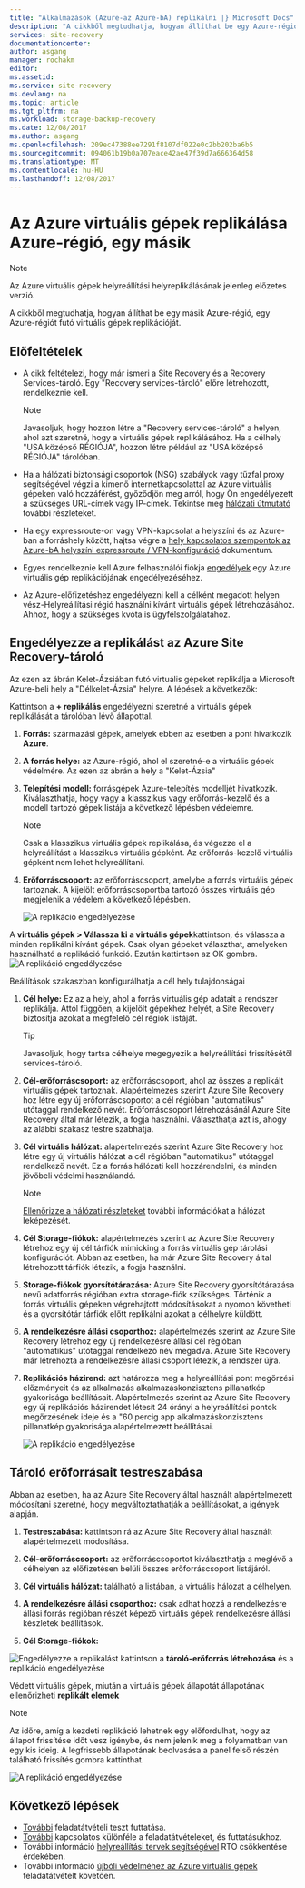 ```yaml
---
title: "Alkalmazások (Azure-az Azure-bA) replikálni |} Microsoft Docs"
description: "A cikkből megtudhatja, hogyan állíthat be egy Azure-régió, egy másik régióban az Azure-ban működő virtuális gépek replikációját."
services: site-recovery
documentationcenter: 
author: asgang
manager: rochakm
editor: 
ms.assetid: 
ms.service: site-recovery
ms.devlang: na
ms.topic: article
ms.tgt_pltfrm: na
ms.workload: storage-backup-recovery
ms.date: 12/08/2017
ms.author: asgang
ms.openlocfilehash: 209ec47388ee7291f8107df022e0c2bb202ba6b5
ms.sourcegitcommit: 094061b19b0a707eace42ae47f39d7a666364d58
ms.translationtype: MT
ms.contentlocale: hu-HU
ms.lasthandoff: 12/08/2017
---
```

# <a name="replicate-azure-virtual-machines-to-another-azure-region"></a>Az Azure virtuális gépek replikálása Azure-régió, egy másik



>[!NOTE]
>
> Az Azure virtuális gépek helyreállítási helyreplikálásának jelenleg előzetes verzió.

A cikkből megtudhatja, hogyan állíthat be egy másik Azure-régió, egy Azure-régiót futó virtuális gépek replikációját.

## <a name="prerequisites"></a>Előfeltételek

* A cikk feltételezi, hogy már ismeri a Site Recovery és a Recovery Services-tároló. Egy "Recovery services-tároló" előre létrehozott, rendelkeznie kell.

    >[!NOTE]
    >
    > Javasoljuk, hogy hozzon létre a "Recovery services-tároló" a helyen, ahol azt szeretné, hogy a virtuális gépek replikálásához. Ha a célhely "USA középső RÉGIÓJA", hozzon létre például az "USA középső RÉGIÓJA" tárolóban.

* Ha a hálózati biztonsági csoportok (NSG) szabályok vagy tűzfal proxy segítségével végzi a kimenő internetkapcsolattal az Azure virtuális gépeken való hozzáférést, győződjön meg arról, hogy Ön engedélyezett a szükséges URL-címek vagy IP-címek. Tekintse meg [hálózati útmutató](./site-recovery-azure-to-azure-networking-guidance.md) további részleteket.

* Ha egy expressroute-on vagy VPN-kapcsolat a helyszíni és az Azure-ban a forráshely között, hajtsa végre a [hely kapcsolatos szempontok az Azure-bA helyszíni expressroute / VPN-konfiguráció](site-recovery-azure-to-azure-networking-guidance.md#guidelines-for-existing-azure-to-on-premises-expressroutevpn-configuration) dokumentum.

* Egyes rendelkeznie kell Azure felhasználói fiókja [engedélyek](site-recovery-role-based-linked-access-control.md#permissions-required-to-enable-replication-for-new-virtual-machines) egy Azure virtuális gép replikációjának engedélyezéséhez.

* Az Azure-előfizetéshez engedélyezni kell a célként megadott helyen vész-Helyreállítási régió használni kívánt virtuális gépek létrehozásához. Ahhoz, hogy a szükséges kvóta is ügyfélszolgálatához.

## <a name="enable-replication-from-azure-site-recovery-vault"></a>Engedélyezze a replikálást az Azure Site Recovery-tároló
Az ezen az ábrán Kelet-Ázsiában futó virtuális gépeket replikálja a Microsoft Azure-beli hely a "Délkelet-Ázsia" helyre. A lépések a következők:

 Kattintson a **+ replikálás** engedélyezni szeretné a virtuális gépek replikálását a tárolóban lévő állapottal.

1. **Forrás:** származási gépek, amelyek ebben az esetben a pont hivatkozik **Azure**.

2. **A forrás helye:** az Azure-régió, ahol el szeretné-e a virtuális gépek védelmére. Az ezen az ábrán a hely a "Kelet-Ázsia"

3. **Telepítési modell:** forrásgépek Azure-telepítés modelljét hivatkozik. Kiválaszthatja, hogy vagy a klasszikus vagy erőforrás-kezelő és a modell tartozó gépek listája a következő lépésben védelemre.

      >[!NOTE]
      >
      > Csak a klasszikus virtuális gépek replikálása, és végezze el a helyreállítást a klasszikus virtuális gépként. Az erőforrás-kezelő virtuális gépként nem lehet helyreállítani.

4. **Erőforráscsoport:** az erőforráscsoport, amelybe a forrás virtuális gépek tartoznak. A kijelölt erőforráscsoportba tartozó összes virtuális gép megjelenik a védelem a következő lépésben.

    ![A replikáció engedélyezése](./media/site-recovery-replicate-azure-to-azure/enabledrwizard1.png)

A **virtuális gépek > Válassza ki a virtuális gépek**kattintson, és válassza a minden replikálni kívánt gépek. Csak olyan gépeket választhat, amelyeken használható a replikáció funkció. Ezután kattintson az OK gombra.
    ![A replikáció engedélyezése](./media/site-recovery-replicate-azure-to-azure/virtualmachine_selection.png)


Beállítások szakaszban konfigurálhatja a cél hely tulajdonságai

1. **Cél helye:** Ez az a hely, ahol a forrás virtuális gép adatait a rendszer replikálja. Attól függően, a kijelölt gépekhez helyét, a Site Recovery biztosítja azokat a megfelelő cél régiók listáját.

    > [!TIP]
    > Javasoljuk, hogy tartsa célhelye megegyezik a helyreállítási frissítésétől services-tároló.

2. **Cél-erőforráscsoport:** az erőforráscsoport, ahol az összes a replikált virtuális gépek tartoznak. Alapértelmezés szerint Azure Site Recovery hoz létre egy új erőforráscsoportot a cél régióban "automatikus" utótaggal rendelkező nevét. Erőforráscsoport létrehozásánál Azure Site Recovery által már létezik, a fogja használni. Választhatja azt is, ahogy az alábbi szakasz testre szabhatja.    
3. **Cél virtuális hálózat:** alapértelmezés szerint Azure Site Recovery hoz létre egy új virtuális hálózat a cél régióban "automatikus" utótaggal rendelkező nevét. Ez a forrás hálózati kell hozzárendelni, és minden jövőbeli védelmi használandó.

    > [!NOTE]
    > [Ellenőrizze a hálózati részleteket](site-recovery-network-mapping-azure-to-azure.md) további információkat a hálózat leképezését.

4. **Cél Storage-fiókok:** alapértelmezés szerint az Azure Site Recovery létrehoz egy új cél tárfiók mimicking a forrás virtuális gép tárolási konfigurációt. Abban az esetben, ha már Azure Site Recovery által létrehozott tárfiók létezik, a fogja használni.

5. **Storage-fiókok gyorsítótárazása:** Azure Site Recovery gyorsítótárazása nevű adatforrás régióban extra storage-fiók szükséges. Történik a forrás virtuális gépeken végrehajtott módosításokat a nyomon követheti és a gyorsítótár tárfiók előtt replikálni azokat a célhelyre küldött.

6. **A rendelkezésre állási csoporthoz:** alapértelmezés szerint az Azure Site Recovery létrehoz egy új rendelkezésre állási cél régióban "automatikus" utótaggal rendelkező név megadva. Azure Site Recovery már létrehozta a rendelkezésre állási csoport létezik, a rendszer újra.

7.  **Replikációs házirend:** azt határozza meg a helyreállítási pont megőrzési előzményeit és az alkalmazás alkalmazáskonzisztens pillanatkép gyakorisága beállításait. Alapértelmezés szerint az Azure Site Recovery egy új replikációs házirendet létesít 24 órányi a helyreállítási pontok megőrzésének ideje és a "60 percig app alkalmazáskonzisztens pillanatkép gyakorisága alapértelmezett beállításai.

    ![A replikáció engedélyezése](./media/site-recovery-replicate-azure-to-azure/enabledrwizard3.PNG)

## <a name="customize-target-resources"></a>Tároló erőforrásait testreszabása

Abban az esetben, ha az Azure Site Recovery által használt alapértelmezett módosítani szeretné, hogy megváltoztathatják a beállításokat, a igények alapján.

1. **Testreszabása:** kattintson rá az Azure Site Recovery által használt alapértelmezett módosítása.

2. **Cél-erőforráscsoport:** az erőforráscsoportot kiválaszthatja a meglévő a célhelyen az előfizetésen belüli összes erőforráscsoport listájáról.

3. **Cél virtuális hálózat:** található a listában, a virtuális hálózat a célhelyen.

4. **A rendelkezésre állási csoporthoz:** csak adhat hozzá a rendelkezésre állási forrás régióban részét képező virtuális gépek rendelkezésre állási készletek beállítások.

5. **Cél Storage-fiókok:**

![Engedélyezze a replikálást](./media/site-recovery-replicate-azure-to-azure/customize.PNG) kattintson a **tároló-erőforrás létrehozása** és a replikáció engedélyezése


Védett virtuális gépek, miután a virtuális gépek állapotát állapotának ellenőrizheti **replikált elemek**

>[!NOTE]
>Az időre, amíg a kezdeti replikáció lehetnek egy előfordulhat, hogy az állapot frissítése időt vesz igénybe, és nem jelenik meg a folyamatban van egy kis ideig. A legfrissebb állapotának beolvasása a panel felső részén található frissítés gombra kattinthat.
>

![A replikáció engedélyezése](./media/site-recovery-replicate-azure-to-azure/replicateditems.PNG)


## <a name="next-steps"></a>Következő lépések
- [További](site-recovery-test-failover-to-azure.md) feladatátvételi teszt futtatása.
- [További](site-recovery-failover.md) kapcsolatos különféle a feladatátvételeket, és futtatásukhoz.
- További információ [helyreállítási tervek segítségével](site-recovery-create-recovery-plans.md) RTO csökkentése érdekében.
- További információ [újbóli védelméhez az Azure virtuális gépek](site-recovery-how-to-reprotect.md) feladatátvételt követően.
